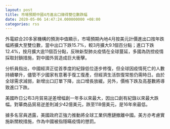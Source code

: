 ```yaml
---
layout: post
title: 市場預期中國4月進出口錄得雙位數跌幅
date: 2020-05-06 14:47:24.000000000 +08:00
categories: rss
---
```


外電綜合20多家機構的預測中值顯示，市場預期內地4月按美元計價進出口按年跌幅將擴大至雙位數，當中出口下跌15.7%，較3月擴大9.1個百分點；進口下跌12.4%，按月擴大逾11個百分點，反映新型肺炎疫情在全球蔓延，多國為防控疫情採取封鎖措施，對中國外貿造成巨大衝擊。

分析員指出，中國經濟正從首季度的紀錄低位逐步修復，但全球因疫情死亡的人數持續攀升，儘管不少國家有意著手復工復產，但經濟生活恢復常態仍需時日。由於全球需求減弱，新增出口訂單下降，出口增長放緩。另外，價格下跌及高基數將導致進口下跌。

美國昨日公布3月貿易逆差增幅創一年多以來最大，因出口創有紀錄以來最大跌幅。對華商品貿易逆差則減少42億美元，跌至118億美元，是16年來最低。

據多名官員透露，美國政府正強力推動將全球工業供應鏈撤離中國。美方亦考慮實施新關稅措施，作為中國被指隱瞞疫情的懲罰。

